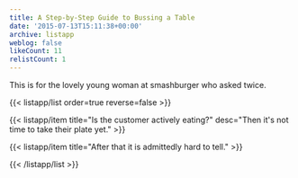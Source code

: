 ```yaml
---
title: A Step-by-Step Guide to Bussing a Table
date: '2015-07-13T15:11:38+00:00'
archive: listapp
weblog: false
likeCount: 11
relistCount: 1
---
```


This is for the lovely young woman at smashburger who asked twice.

<!--more-->

{{< listapp/list order=true reverse=false >}}

   {{< listapp/item title="Is the customer actively eating?"
      desc="Then it's not time to take their plate yet." >}}

   {{< listapp/item title="After that it is admittedly hard to tell." >}}

{{< /listapp/list >}}
